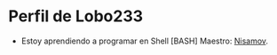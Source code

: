 # Perfil de Lobo233
- Estoy aprendiendo a programar en Shell [BASH]
  Maestro: [Nisamov](https://github.com/Nisamov).


<!--
**Lobo233/Lobo233** is a ✨ _special_ ✨ repository because its `README.md` (this file) appears on your GitHub profile.

Here are some ideas to get you started:

- 🔭 I’m currently working on ...
- 🌱 I’m currently learning ...
- 👯 I’m looking to collaborate on ...
- 🤔 I’m looking for help with ...
- 💬 Ask me about ...
- 📫 How to reach me: ...
- 😄 Pronouns: ...
- ⚡ Fun fact: ...
-->
